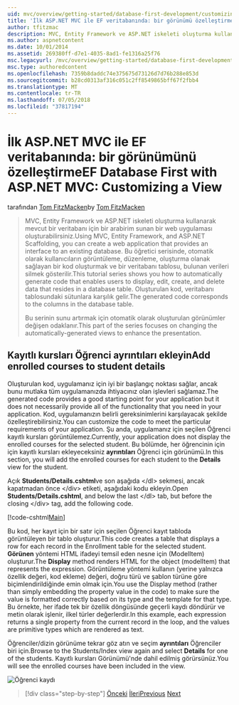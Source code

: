 ```yaml
---
uid: mvc/overview/getting-started/database-first-development/customizing-a-view
title: 'İlk ASP.NET MVC ile EF veritabanında: bir görünümü özelleştirme | Microsoft Docs'
author: tfitzmac
description: MVC, Entity Framework ve ASP.NET iskeleti oluşturma kullanarak mevcut bir veritabanı için bir arabirim sunan bir web uygulaması oluşturabilirsiniz. Bu öğretici seri...
ms.author: aspnetcontent
ms.date: 10/01/2014
ms.assetid: 269380ff-d7e1-4035-8ad1-fe1316a25f76
msc.legacyurl: /mvc/overview/getting-started/database-first-development/customizing-a-view
msc.type: authoredcontent
ms.openlocfilehash: 7359b8daddc74e375675d73126d7d76b288e853d
ms.sourcegitcommit: b28cd0313af316c051c2ff8549865bff67f2fbb4
ms.translationtype: MT
ms.contentlocale: tr-TR
ms.lasthandoff: 07/05/2018
ms.locfileid: "37817194"
---
```

<a name="ef-database-first-with-aspnet-mvc-customizing-a-view"></a><span data-ttu-id="3caff-104">İlk ASP.NET MVC ile EF veritabanında: bir görünümünü özelleştirme</span><span class="sxs-lookup"><span data-stu-id="3caff-104">EF Database First with ASP.NET MVC: Customizing a View</span></span>
====================
<span data-ttu-id="3caff-105">tarafından [Tom FitzMacken](https://github.com/tfitzmac)</span><span class="sxs-lookup"><span data-stu-id="3caff-105">by [Tom FitzMacken](https://github.com/tfitzmac)</span></span>

> <span data-ttu-id="3caff-106">MVC, Entity Framework ve ASP.NET iskeleti oluşturma kullanarak mevcut bir veritabanı için bir arabirim sunan bir web uygulaması oluşturabilirsiniz.</span><span class="sxs-lookup"><span data-stu-id="3caff-106">Using MVC, Entity Framework, and ASP.NET Scaffolding, you can create a web application that provides an interface to an existing database.</span></span> <span data-ttu-id="3caff-107">Bu öğretici serisinde, otomatik olarak kullanıcıların görüntüleme, düzenleme, oluşturma olanak sağlayan bir kod oluşturmak ve bir veritabanı tablosu, bulunan verileri silmek gösterilir.</span><span class="sxs-lookup"><span data-stu-id="3caff-107">This tutorial series shows you how to automatically generate code that enables users to display, edit, create, and delete data that resides in a database table.</span></span> <span data-ttu-id="3caff-108">Oluşturulan kod, veritabanı tablosundaki sütunlara karşılık gelir.</span><span class="sxs-lookup"><span data-stu-id="3caff-108">The generated code corresponds to the columns in the database table.</span></span>
> 
> <span data-ttu-id="3caff-109">Bu serinin sunu artırmak için otomatik olarak oluşturulan görünümler değişen odaklanır.</span><span class="sxs-lookup"><span data-stu-id="3caff-109">This part of the series focuses on changing the automatically-generated views to enhance the presentation.</span></span>


## <a name="add-enrolled-courses-to-student-details"></a><span data-ttu-id="3caff-110">Kayıtlı kursları Öğrenci ayrıntıları ekleyin</span><span class="sxs-lookup"><span data-stu-id="3caff-110">Add enrolled courses to student details</span></span>

<span data-ttu-id="3caff-111">Oluşturulan kod, uygulamanız için iyi bir başlangıç noktası sağlar, ancak bunu mutlaka tüm uygulamanızda ihtiyacınız olan işlevleri sağlamaz.</span><span class="sxs-lookup"><span data-stu-id="3caff-111">The generated code provides a good starting point for your application but it does not necessarily provide all of the functionality that you need in your application.</span></span> <span data-ttu-id="3caff-112">Kod, uygulamanızın belirli gereksinimlerini karşılayacak şekilde özelleştirebilirsiniz.</span><span class="sxs-lookup"><span data-stu-id="3caff-112">You can customize the code to meet the particular requirements of your application.</span></span> <span data-ttu-id="3caff-113">Şu anda, uygulamanız için seçilen Öğrenci kayıtlı kursları görüntülemez.</span><span class="sxs-lookup"><span data-stu-id="3caff-113">Currently, your application does not display the enrolled courses for the selected student.</span></span> <span data-ttu-id="3caff-114">Bu bölümde, her öğrencinin için için kayıtlı kursları ekleyeceksiniz **ayrıntıları** Öğrenci için görünümü.</span><span class="sxs-lookup"><span data-stu-id="3caff-114">In this section, you will add the enrolled courses for each student to the **Details** view for the student.</span></span>

<span data-ttu-id="3caff-115">Açık **Students/Details.cshtml**ve son aşağıda &lt;/dl&gt; sekmesi, ancak kapatmadan önce &lt;/div&gt; etiketi, aşağıdaki kodu ekleyin.</span><span class="sxs-lookup"><span data-stu-id="3caff-115">Open **Students/Details.cshtml**, and below the last &lt;/dl&gt; tab, but before the closing &lt;/div&gt; tag, add the following code.</span></span>

[!code-cshtml[Main](customizing-a-view/samples/sample1.cshtml)]

<span data-ttu-id="3caff-116">Bu kod, her kayıt için bir satır için seçilen Öğrenci kayıt tabloda görüntüleyen bir tablo oluşturur.</span><span class="sxs-lookup"><span data-stu-id="3caff-116">This code creates a table that displays a row for each record in the Enrollment table for the selected student.</span></span> <span data-ttu-id="3caff-117">**Görünen** yöntemi HTML ifadeyi temsil eden nesne için (ModelItem) oluşturur.</span><span class="sxs-lookup"><span data-stu-id="3caff-117">The **Display** method renders HTML for the object (modelItem) that represents the expression.</span></span> <span data-ttu-id="3caff-118">Görüntüleme yöntemi kullanın (yerine yalnızca özellik değeri, kod ekleme) değeri, doğru türü ve şablon türüne göre biçimlendirildiğinde emin olmak için.</span><span class="sxs-lookup"><span data-stu-id="3caff-118">You use the Display method (rather than simply embedding the property value in the code) to make sure the value is formatted correctly based on its type and the template for that type.</span></span> <span data-ttu-id="3caff-119">Bu örnekte, her ifade tek bir özellik döngüsünde geçerli kaydı döndürür ve metin olarak işlenir, ilkel türler değerlerdir.</span><span class="sxs-lookup"><span data-stu-id="3caff-119">In this example, each expression returns a single property from the current record in the loop, and the values are primitive types which are rendered as text.</span></span>

<span data-ttu-id="3caff-120">Öğrenciler/dizin görünüme tekrar göz atın ve seçim **ayrıntıları** Öğrenciler biri için.</span><span class="sxs-lookup"><span data-stu-id="3caff-120">Browse to the Students/Index view again and select **Details** for one of the students.</span></span> <span data-ttu-id="3caff-121">Kayıtlı kursları Görünümü'nde dahil edilmiş görürsünüz.</span><span class="sxs-lookup"><span data-stu-id="3caff-121">You will see the enrolled courses have been included in the view.</span></span>

![Öğrenci kaydı](customizing-a-view/_static/image1.png)

> [!div class="step-by-step"]
> <span data-ttu-id="3caff-123">[Önceki](changing-the-database.md)
> [İleri](enhancing-data-validation.md)</span><span class="sxs-lookup"><span data-stu-id="3caff-123">[Previous](changing-the-database.md)
[Next](enhancing-data-validation.md)</span></span>
